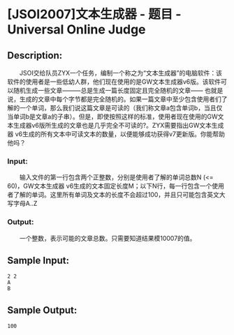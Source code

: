 # [JSOI2007]文本生成器 - 题目 - Universal Online Judge

## Description: 

　　JSOI交给队员ZYX一个任务，编制一个称之为“文本生成器”的电脑软件：该软件的使用者是一些低幼人群，他们现在使用的是GW文本生成器v6版。该软件可以随机生成一些文章―――总是生成一篇长度固定且完全随机的文章—— 也就是说，生成的文章中每个字节都是完全随机的。如果一篇文章中至少包含使用者们了解的一个单词，那么我们说这篇文章是可读的（我们称文章a包含单词b，当且仅当单词b是文章a的子串）。但是，即使按照这样的标准，使用者现在使用的GW文本生成器v6版所生成的文章也是几乎完全不可读的?。ZYX需要指出GW文本生成器 v6生成的所有文本中可读文本的数量，以便能够成功获得v7更新版。你能帮助他吗？

### Input: 

　　输入文件的第一行包含两个正整数，分别是使用者了解的单词总数N (<= 60)，GW文本生成器 v6生成的文本固定长度M；以下N行，每一行包含一个使用者了解的单词。这里所有单词及文本的长度不会超过100，并且只可能包含英文大写字母A..Z

### Output: 

　　一个整数，表示可能的文章总数。只需要知道结果模10007的值。


## Sample Input: 
```
2 2
A
B
```

## Sample Output: 
```
100  
```
